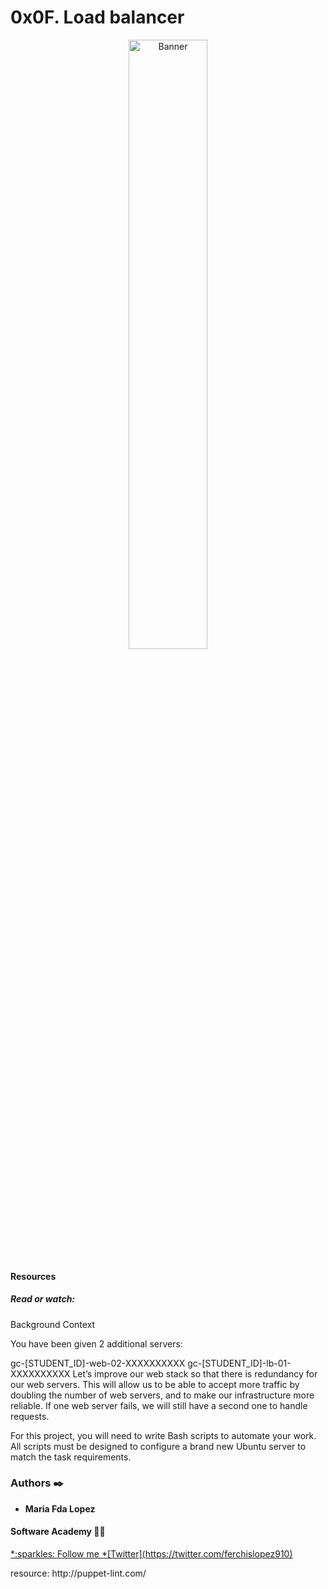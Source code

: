 # 0x0F. Load balancer

<p align="center"><img src='../img/qfdked8.png' alt='Banner' width=50%></p>



#### Resources
##### Read or watch:

<p>
Background Context

You have been given 2 additional servers:

gc-[STUDENT_ID]-web-02-XXXXXXXXXX
gc-[STUDENT_ID]-lb-01-XXXXXXXXXX
Let’s improve our web stack so that there is redundancy for our web servers. This will allow us to be able to accept more traffic by doubling the number of web servers, and to make our infrastructure more reliable. If one web server fails, we will still have a second one to handle requests.

For this project, you will need to write Bash scripts to automate your work. All scripts must be designed to configure a brand new Ubuntu server to match the task requirements.
</p>


### Authors :black_nib:
* __Maria Fda Lopez__

#### Software Academy 👨‍💻

<p aling="center">
	<a href="https://www.holbertonschool.com" target="_blank">
	*:sparkles: Follow me *[Twitter](https://twitter.com/ferchislopez910)
	</a>
</p>

<p>resource:
http://puppet-lint.com/<p>
